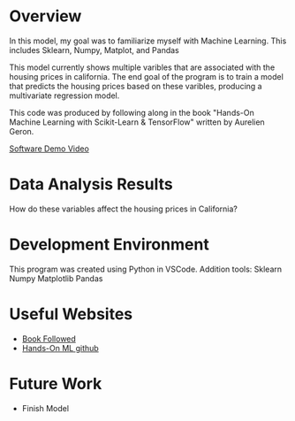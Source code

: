 # Overview 

In this model, my goal was to familiarize myself with Machine Learning. This includes Sklearn, Numpy, Matplot, and Pandas

This model currently shows multiple varibles that are associated with the housing prices in california. The end goal of the program is to train a model that predicts the housing prices based on these varibles, producing a multivariate regression model. 

This code was produced by following along in the book "Hands-On Machine Learning with Scikit-Learn & TensorFlow" written by Aurelien Geron. 

[Software Demo Video]( https://youtu.be/FK7sgqJQ9SM )

# Data Analysis Results

How do these variables affect the housing prices in California?
 

# Development Environment

This program was created using Python in VSCode. 
Addition tools:
Sklearn
Numpy
Matplotlib
Pandas

# Useful Websites

* [Book Followed](https://www.amazon.com/Hands-Machine-Learning-Scikit-Learn-TensorFlow/dp/1491962291)
* [Hands-On ML github](https://github.com/yanshengjia/ml-road/blob/master/resources/Hands%20On%20Machine%20Learning%20with%20Scikit%20Learn%20and%20TensorFlow.pdf)

# Future Work

* Finish Model